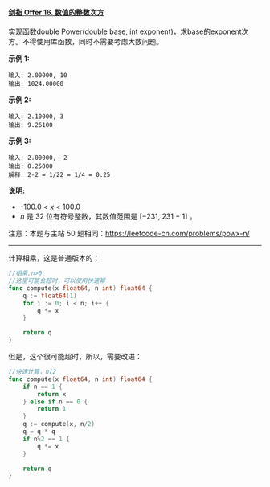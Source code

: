 #### [剑指 Offer 16. 数值的整数次方](https://leetcode-cn.com/problems/shu-zhi-de-zheng-shu-ci-fang-lcof/)

实现函数double Power(double base, int exponent)，求base的exponent次方。不得使用库函数，同时不需要考虑大数问题。

**示例 1:**

```
输入: 2.00000, 10
输出: 1024.00000
```

**示例 2:**

```
输入: 2.10000, 3
输出: 9.26100
```

**示例 3:**

```
输入: 2.00000, -2
输出: 0.25000
解释: 2-2 = 1/22 = 1/4 = 0.25
```

**说明:**

- -100.0 < *x* < 100.0
- *n* 是 32 位有符号整数，其数值范围是 [−231, 231 − 1] 。

注意：本题与主站 50 题相同：https://leetcode-cn.com/problems/powx-n/

----

计算相乘，这是普通版本的：

```go
//相乘,n>0
//这里可能会超时，可以使用快速幂
func compute(x float64, n int) float64 {
	q := float64(1)
	for i := 0; i < n; i++ {
		q *= x
	}

	return q
}
```

但是，这个很可能超时，所以，需要改进：

```go
//快速计算，n/2
func compute(x float64, n int) float64 {
	if n == 1 {
		return x
	} else if n == 0 {
		return 1
	}
	q := compute(x, n/2)
	q = q * q
	if n%2 == 1 {
		q *= x
	}

	return q
}
```

